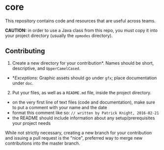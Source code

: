 # core

This repository contains code and resources that are useful across teams. 

**CAUTION:** in order to use a Java class from this repo, you must copy it into your project directory (usually the `opmodes` directory).

## Contributing

1. Create a new directory for your contribution*. Names should be short, descriptive, and `UpperCamelCased`.
  - **Exceptions*: Graphic assets should go under `gfx`; place documentation under `doc`.
2. Put your files, as well as a `README.md` file, inside the project directory.
  - on the very first line of text files (code and documentation), make sure to put a comment with your name and the date
  - format this comment like so: `// written by Patrick Knight, 2016-02-21`
  - the README should include information about any setup/prerequisites your project needs

While not strictly necessary, creating a new branch for your contribution and issuing a pull request is the "nice", preferred way to merge new contributions into the master branch.
